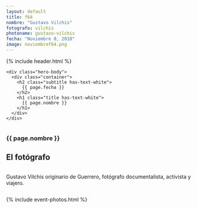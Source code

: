 ```yaml
---
layout: default
title: f64
nombre: "Gustavo Vilchis"
fotografo: vilchis
photoname: gustavo-vilchis
fecha: "Noviembre 8, 2018"
image: noviembref64.png
---
```

<div class="parallax-container">
  <section class="hero is-large has-text-centered parallax intro">
    {% include header.html %}
  
    <div class="hero-body">
      <div class="container">
        <h2 class="subtitle has-text-white">
          {{ page.fecha }}
        </h2>
        <h1 class="title has-text-white">
          {{ page.nombre }}
        </h1>
      </div>
    </div>
  </section>

  <section id="f64" class="hero is-white f64">
    <div class="hero-body">
      <div class="columns">
        <div class="column">
          <div class="column is-three-fifths">
            <h3>{{ page.nombre }}</h3>
            <h1>El fotógrafo</h1>
          </div>
          <div class="column is-three-fifths">
            <p>
            Gustavo Vilchis originario de Guerrero, fotógrafo documentalista, activista y viajero.
            </p>
          </div>
        </div>
      </div>
    </div>
  </section>
  
  {% include event-photos.html %}
</div>